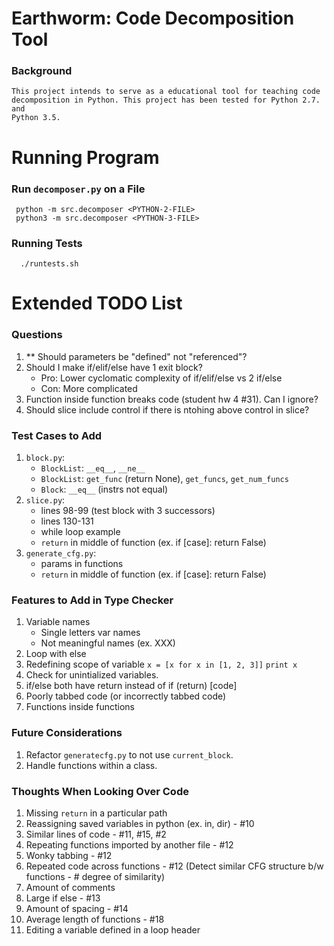 # Earthworm: Code Decomposition Tool

### Background

    This project intends to serve as a educational tool for teaching code
    decomposition in Python. This project has been tested for Python 2.7. and
    Python 3.5.


# Running Program
### Run `decomposer.py` on a File

     python -m src.decomposer <PYTHON-2-FILE>
     python3 -m src.decomposer <PYTHON-3-FILE>

### Running Tests

      ./runtests.sh


# Extended TODO List
### Questions

1. ** Should parameters be "defined" not "referenced"?
2. Should I make if/elif/else have 1 exit block?
      - Pro: Lower cyclomatic complexity of if/elif/else vs 2 if/else
      - Con: More complicated
3. Function inside function breaks code (student hw 4 #31). Can I ignore?
4. Should slice include control if there is ntohing above control in slice?


### Test Cases to Add

1. `block.py`:
      - `BlockList`: `__eq__`, `__ne__`
      - `BlockList`: `get_func` (return None), `get_funcs`, `get_num_funcs`
      - `Block`: `__eq__` (instrs not equal)
2. `slice.py`:
      - lines 98-99 (test block with 3 successors)
      - lines 130-131
      - while loop example
      - `return` in middle of function (ex. if [case]: return False)
3. `generate_cfg.py`:
      - params in functions
      - `return` in middle of function (ex. if [case]: return False)


### Features to Add in Type Checker

1. Variable names
      - Single letters var names
      - Not meaningful names (ex. XXX)
2. Loop with else
3. Redefining scope of variable
      `x = [x for x in [1, 2, 3]]`
      `print x`
4. Check for unintialized variables.
5. if/else both have return instead of if (return) [code]
6. Poorly tabbed code (or incorrectly tabbed code)
7. Functions inside functions


### Future Considerations

1. Refactor `generatecfg.py` to not use `current_block`.
2. Handle functions within a class.


### Thoughts When Looking Over Code

1. Missing `return` in a particular path
2. Reassigning saved variables in python (ex. in, dir) - #10
3. Similar lines of code - #11, #15, #2
4. Repeating functions imported by another file - #12
5. Wonky tabbing - #12
6. Repeated code across functions - #12
   (Detect similar CFG structure b/w functions - # degree of similarity)
7. Amount of comments
8. Large if <return> else <block code> - #13
9. Amount of spacing - #14
10. Average length of functions - #18
11. Editing a variable defined in a loop header
